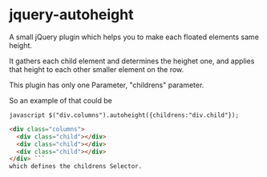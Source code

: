jquery-autoheight
=================

A small jQuery plugin which helps you to make each floated elements same height.

It gathers each child element and determines the heighet one, and applies that height to each other smaller element on the row.

This plugin has only one Parameter, "childrens" parameter.

So an example of that could be 

```javascript $("div.columns").autoheight({childrens:"div.child"});``` 

```HTML 
<div class="columns"> 
  <div class="child"></div> 
  <div class="child"></div> 
  <div class="child"></div>
</div> ```
which defines the childrens Selector.
